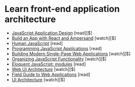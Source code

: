 # Learn front-end application architecture

* [JavaScript Application Design](https://www.manning.com/books/javascript-application-design?a_aid=go&a_bid=e6de0d9d) [read][$]
* [Build an App with React and Ampersand](http://learn.humanjavascript.com/react-ampersand) [watch][$]
* [Human JavaScript](http://read.humanjavascript.com/) [read]
* [Programming JavaScript Applications](http://chimera.labs.oreilly.com/books/1234000000262/index.html) [read]
* [Building Modern Single-Page Web Applications](https://frontendmasters.com/workshops/web-apps/) [watch][$]
* [Organizing JavaScript Functionality](https://frontendmasters.com/courses/organizing-javascript/) [watch][$]
* [Eloquent JavaScript: modules](http://eloquentjavascript.net/10_modules.html) [read]
* [Web UI Architecture](https://frontendmasters.com/courses/web-ui-architecture/) [watch][$]
* [Field Guide to Web Applications](http://www.html5rocks.com/webappfieldguide/toc/index/) [read]
* [UI Architecture](http://www.pluralsight.com/courses/web-ui-architecture) [watch][$]























 






